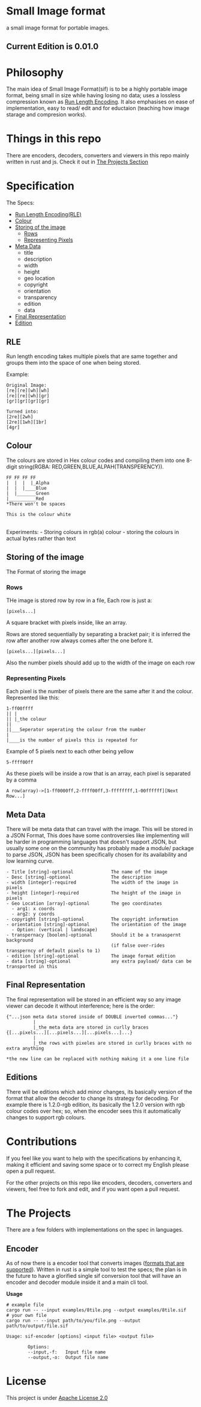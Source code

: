 # Small Image format
a small image format for portable images.

## Current Edition is 0.01.0

# Philosophy
The main idea of Small Image Format(sif) is to be a highly portable image format, being small in size while having losing no data; uses a lossless compression known as [Run Length Encoding](https://en.wikipedia.org/wiki/Run-length_encoding). It also emphasises on ease of implementation, easy to read/ edit and for eductaion (teaching how image starage and compresion works).

# Things in this repo

There are encoders, decoders, converters and viewers in this repo mainly written in rust and js. Check it out in [The Projects Section](#the-projects)

# Specification
The Specs:
- [Run Length Encoding(RLE)](#rle)
- [Colour](#colour)
- [Storing of the image](#storing-of-the-image)
  - [Rows](#rows)
  - [Representing Pixels](#representing-pixels)
- [Meta Data](#meta-data)
  - title
  - description
  - width
  - height
  - geo location
  - copyright
  - orientation
  - transparency
  - edition
  - data
- [Final Representation](#final-representation)
- [Edition](#editions)
## RLE

Run length encoding takes multiple pixels that are same together and groups them into the space of one when being stored.

Example:
```
Original Image:
[re][re][wh][wh]
[re][re][wh][gr]
[gr][gr][gr][gr]

Turned into:
[2re][2wh]
[2re][1wh][1br]
[4gr]
```

## Colour

The colours are stored in Hex colour codes and compiling them into one 8-digit string(RGBA: RED,GREEN,BLUE,ALPAH(TRANSPERENCY)).
```
FF FF FF FF
|  |  |  |_Alpha
|  |  |____Blue
|  |_______Green
|__________Red
*There won't be spaces

This is the colour white
```
<br>
Experiments:
- Storing colours in rgb(a) colour
- storing the colours in actual bytes rather than text

## Storing of the image

The Format of storing the image

### Rows

THe image is stored row by row in a file, Each row is just a: 
```
[pixels...]
```

A square bracket with pixels inside, like an array.

Rows are stored sequentially by separating a bracket pair; it is inferred the row after another row always comes after the one before it.
```
[pixels...][pixels...]
```
Also the number pixels should add up to the width of the image on each row

### Representing Pixels

Each pixel is the number of pixels there are the same after it and the colour. Represented like this:
```
1-ff00ffff
|| |
|| |_the colour
||
||___Seperator seperating the colour from the number
|
|____is the number of pixels this is repeated for
```

Example of 5 pixels next to each other being yellow
```
5-ffff00ff
```

As these pixels will be inside a row that is an array, each pixel is separated by a comma
```
A row(array)->[1-ff0000ff,2-ffff00ff,3-ffffffff,1-00ffffff][Next Row...]
```
## Meta Data

There will be meta data that can travel with the image. This will be stored in a JSON Format, This does have some controversies like implementing will be harder in programming languages that doesn't support JSON, but usually some one on the community has probably made a module/ package to parse JSON, JSON has been specifically chosen for its availability and low learning curve.

```
- Title [string]-optional              The name of the image
- Desc [string]-optional               The description
- width [integer]-required             The width of the image in pixels
- height [integer]-required            The height of the image in pixels
- Geo Location [array]-optional        The geo coordinates
  - arg1: x coords
  - arg2: y coords
- copyright [string]-optional          The copyright information
- orientation [string]-optional        The orientation of the image
  - Option: (vertical | landscape)
- transpernacy [boolen]-optional       Should it be a tranaspernt background
                                       (if false over-rides transperncy of default pixels to 1)
- edition [string]-optional            The image format edition
- data [string]-optional               any extra payload/ data can be transported in this
```

## Final Representation

The final representation will be stored in an efficient way so any image viewer can decode it without interference; here is the order:
```
{"...json meta data stored inside of DOUBLE inverted commas..."}
          |
          |_the meta data are stored in curlly braces
{[...pixels...][...pixels...][...pixels...]...}
          |
          |_the rows with pixeles are stored in curlly braces with no extra anything

*the new line can be replaced with nothing making it a one line file
```

## Editions

There will be editions which add minor changes, its basically version of the format that allow the decoder to change its strategy for decoding. For example there is 1.2.0-rgb edition, its basically the 1.2.0 version with rgb colour codes over hex; so, when the encoder sees this it automatically changes to support rgb colours.

# Contributions

If you feel like you want to help with the specifications by enhancing it, making it efficient and saving some space or to correct my English please open a pull request.

For the other projects on this repo like encoders, decoders, converters and viewers, feel free to fork and edit, and if you want open a pull request.

# The Projects
There are a few folders with implementations on the spec in languages.
## Encoder
As of now there is a encoder tool that converts images ([formats that are supported](https://github.com/image-rs/image#supported-image-formats)). Written in rust is a simple tool to test the specs; the plan is in the future to have a glorified single sif conversion tool that will have an encoder and decoder module inside it and a main cli tool.

**Usage**

```shell
# example file
cargo run -- --input examples/8tile.png --output examples/8tile.sif
# your own file
cargo run -- --input path/to/you/file.png --output path/to/output/file.sif

Usage: sif-encoder [options] <input file> <output file>

        Options:
        --input,-f:   Input file name
        --output,-o:  Output file name
```
# License

This project is under [Apache License 2.0](https://github.com/imagineeeinc/Small-Image-format/blob/main/LICENSE)

